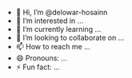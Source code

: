 - 👋 Hi, I’m @delowar-hosainn
- 👀 I’m interested in ...
- 🌱 I’m currently learning ...
- 💞️ I’m looking to collaborate on ...
- 📫 How to reach me ...
- 😄 Pronouns: ...
- ⚡ Fun fact: ...

<!---
delowar-hosainn/delowar-hosainn is a ✨ special ✨ repository because its `README.md` (this file) appears on your GitHub profile.
You can click the Preview link to take a look at your changes.
--->
